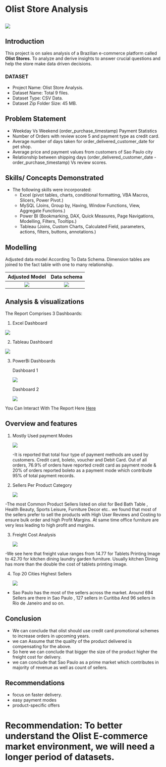 # Olist Store Analysis
![](https://github.com/Zameer1040/Olist_Store_Analysis/blob/main/Olist-HQ-in-Brazil-1.jpg)
--- 

## Introduction
This project is on sales analysis of a Brazilian e-commerce platform called **Olist Stores**.
To analyze and derive insights to answer crucial questions and help the store make data driven decisions.
### DATASET  
-	Project Name: Olist Store Analysis.
- Dataset Name: Total 9 files.
- Dataset Type: CSV Data.
- Dataset Zip Folder Size: 45 MB.

## Problem Statement
 -	Weekday Vs Weekend (order_purchase_timestamp) Payment Statistics
 - 	Number of Orders with review score 5 and payment type as credit card.
 -  Average number of days taken for order_delivered_customer_date for pet shop.
 -  Average price and payment values from customers of Sao Paulo city
 -  Relationship between shipping days (order_delivered_customer_date - order_purchase_timestamp) Vs review scores.
    
## Skills/ Concepts Demonstrated
- The following skills were incorporated:
   - Excel (pivot tables, charts, conditional formatting, VBA Macros, Slicers, Power Pivot.)
   - MySQL (Joins, Group by, Having, Window Functions, View, Aggregate Functions.)
   - Power BI (Bookmarking, DAX, Quick Measures, Page Navigations, Modelling, Filters, Tooltips.)
   - Tableau (Joins, Custom Charts, Calculated Field, parameters, actions, filters, buttons, annotations.)
  
## Modelling
Adjusted data model According To Data Schema. Dimension tables are joined to the fact table with one to many relationship.

 Adjusted Model                                                                                                  |                                                  Data schema
:---------------------------------------------------------------------------------------------------------------:|:-------------------------------------------:
![](https://github.com/Zameer1040/Olist_Store_Analysis/blob/main/Adjusted%20Data%20Model.png)                    |   ![](https://github.com/Zameer1040/Olist_Store_Analysis/blob/main/Data%20Schema.png)
   
## Analysis & visualizations
The Report Comprises 3 Dashboards:

  1. Excel Dashboard
     
   ![](https://github.com/Zameer1040/Olist_Store_Analysis/blob/main/Excel_Dashboard.png)

  2. Tableau Dashboard
   
   ![](https://github.com/Zameer1040/Olist_Store_Analysis/blob/main/Tableau%20Dashboard.png)

  3. PowerBi Dashboards
     
     Dashboard 1
     
     ![](https://github.com/Zameer1040/Olist_Store_Analysis/blob/main/Power_Bi_Dashboard_1.png)
     
     Dashboard 2
     
     ![](https://github.com/Zameer1040/Olist_Store_Analysis/blob/main/Power_Bi_Dashboard_2.png)
     
  You Can Interact With The Report Here [Here](https://app.powerbi.com/groups/me/reports/0d0c765f-3253-43a4-9378-279277832743/ReportSectionf9e789b04bce22d87367?experience=power-bi)

## Overview and features

1. Mostly Used payment Modes
 
   ![](https://github.com/Zameer1040/Olist_Store_Analysis/blob/main/Overview%20-%20payment%20modes.png)

   -It is reported that total four type of payment methods are used by customers. Credit card, boleto, voucher and Debit Card. Out of all orders,  76.9% of orders have reported credit card as payment mode & 20% of orders reported boleto as a payment mode which contribute 95% of total payment records.

   
2. Sellers Per Product Category
   
   ![](https://github.com/Zameer1040/Olist_Store_Analysis/blob/main/Overview-%20sellers%20per%20product%20category.png)
   
  -The most Common Product Sellers listed on olist for Bed Bath Table , Health Beauty, Sports Leisure, Furniture Decor etc.. we found that most of the sellers prefer to sell the products with High User Reviews and Costing to ensure bulk order and high Profit Margins. At same time office furniture are very less leading to high profit and margins.
 
   
3. Freight Cost Analysis
   
   ![](https://github.com/Zameer1040/Olist_Store_Analysis/blob/main/Overview-%20freight%20costs.png)


  -We see here that freight value ranges from 14.77 for Tablets Printing Image to 42.70 for kitchen dining laundry garden furniture. Usually kitchen Dining has more than the double the cost of tablets printing image.

   
4. Top 20 Cities Highest Sellers
   
   ![](https://github.com/Zameer1040/Olist_Store_Analysis/blob/main/Overview-Top%2020%20Cities.png)
   
  - Sao Paulo has the most of the sellers across the market. Around 694 Sellers are there in Sao Paulo , 127 sellers in Curitiba And 96 sellers in Rio de Janeiro and so on.

## Conclusion 

- We can conclude that olist should use credit card promotional schemes to increase orders in upcoming years.
- we can Assume  that the quality of the product delivered  is compensating  for the above.
- So here we can conclude  that bigger the size of the product higher the freight cost for delivery.
- we can conclude that Sao Paulo as a prime market which contributes in majority of revenue as well as count of sellers.
  
## Recommendations
- focus on faster delivery.
- easy payment modes
- product-specific offers
  

# Recommendation: To better understand the Olist E-commerce market environment, we will need a longer period of datasets.




  
     
